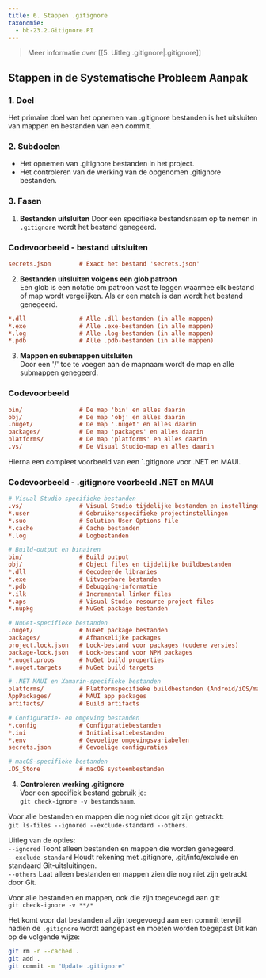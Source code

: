 ```yaml
---
title: 6. Stappen .gitignore 
taxonomie:
  - bb-23.2.Gitignore.PI
---
```


> Meer informatie over [[5. Uitleg .gitignore|.gitignore]]

## Stappen in de Systematische Probleem Aanpak
### 1. Doel
Het primaire doel van het opnemen van .gitignore bestanden is het uitsluiten van mappen en bestanden van een commit.

### 2. Subdoelen
  - Het opnemen van .gitignore bestanden in het project.
  - Het controleren van de werking van de opgenomen .gitignore bestanden.

### 3. Fasen
1. **Bestanden uitsluiten**
Door een specifieke bestandsnaam op te nemen in `.gitignore` wordt het bestand genegeerd.

### Codevoorbeeld - bestand uitsluiten  
``` ini
secrets.json        # Exact het bestand 'secrets.json'
```

2. **Bestanden uitsluiten volgens een glob patroon**  
Een glob is een notatie om patroon vast te leggen waarmee elk bestand of map wordt vergelijken. Als er een match is dan wordt het bestand genegeerd.

``` ini
*.dll               # Alle .dll-bestanden (in alle mappen)
*.exe               # Alle .exe-bestanden (in alle mappen)
*.log               # Alle .log-bestanden (in alle mappen)
*.pdb               # Alle .pdb-bestanden (in alle mappen)
```

3. **Mappen en submappen uitsluiten**  
Door een '/' toe te voegen aan de mapnaam wordt de map en alle submappen genegeerd.

### Codevoorbeeld  
``` ini
bin/                # De map 'bin' en alles daarin
obj/                # De map 'obj' en alles daarin
.nuget/             # De map '.nuget' en alles daarin
packages/           # De map 'packages' en alles daarin
platforms/          # De map 'platforms' en alles daarin
.vs/                # De Visual Studio-map en alles daarin
```

Hierna een compleet voorbeeld van een `.gitignore voor .NET en MAUI.

### Codevoorbeeld - .gitignore voorbeeld .NET en MAUI
``` ini
# Visual Studio-specifieke bestanden
.vs/                # Visual Studio tijdelijke bestanden en instellingen
*.user              # Gebruikersspecifieke projectinstellingen
*.suo               # Solution User Options file
*.cache             # Cache bestanden
*.log               # Logbestanden

# Build-output en binairen
bin/                # Build output
obj/                # Object files en tijdelijke buildbestanden
*.dll               # Gecodeerde libraries
*.exe               # Uitvoerbare bestanden
*.pdb               # Debugging-informatie
*.ilk               # Incremental linker files
*.aps               # Visual Studio resource project files
*.nupkg             # NuGet package bestanden

# NuGet-specifieke bestanden
.nuget/             # NuGet package bestanden
packages/           # Afhankelijke packages
project.lock.json   # Lock-bestand voor packages (oudere versies)
package-lock.json   # Lock-bestand voor NPM packages
*.nuget.props       # NuGet build properties
*.nuget.targets     # NuGet build targets

# .NET MAUI en Xamarin-specifieke bestanden
platforms/          # Platformspecifieke buildbestanden (Android/iOS/macOS/Windows)
AppPackages/        # MAUI app packages
artifacts/          # Build artifacts

# Configuratie- en omgeving bestanden
*.config            # Configuratiebestanden
*.ini               # Initialisatiebestanden
*.env               # Gevoelige omgevingsvariabelen
secrets.json        # Gevoelige configuraties

# macOS-specifieke bestanden
.DS_Store           # macOS systeembestanden
```

4. **Controleren werking .gitignore**    
Voor een specifiek bestand gebruik je:  
`git check-ignore -v bestandsnaam`. 

Voor alle bestanden en mappen die nog niet door git zijn getrackt:  
`git ls-files --ignored --exclude-standard --others`.  

Uitleg van de opties:  
`--ignored` Toont alleen bestanden en mappen die worden genegeerd.  
`--exclude-standard` Houdt rekening met .gitignore, .git/info/exclude en standaard Git-uitsluitingen.  
`--others` Laat alleen bestanden en mappen zien die nog niet zijn getrackt door Git.

Voor alle bestanden en mappen, ook die zijn toegevoegd aan git:  
`git check-ignore -v **/*` 

Het komt voor dat bestanden al zijn toegevoegd aan een commit terwijl nadien de `.gitignore` wordt aangepast en moeten worden toegepast Dit kan op de volgende wijze:  
``` bash
git rm -r --cached .
git add .
git commit -m "Update .gitignore"
```

